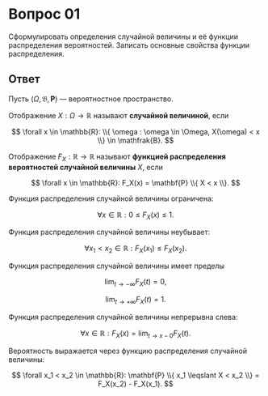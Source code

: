 # Вопрос 01

Сформулировать определения случайной величины и её функции распределения
вероятностей. Записать основные свойства функции распределения.

## Ответ

Пусть $(\Omega, \mathfrak{B}, \mathbf{P})$ &mdash; вероятностное пространство.

Отображение $X : \Omega \rightarrow \mathbb{R}$ называют **случайной
величиной**, если

$$
\forall x \in \mathbb{R}:
\\{ \omega : \omega \in \Omega, X(\omega) < x \\} \in \mathfrak{B}.
$$

Отображение $F_X : \mathbb{R} \rightarrow \mathbb{R}$ называют **функцией
распределения вероятностей случайной величины** $X$, если

$$
\forall x \in \mathbb{R}:
F_X(x) = \mathbf{P} \\{ X < x \\}.
$$

Функция распределения случайной величины ограничена:

$$
\forall x \in \mathbb{R}:
0 \leqslant F_X(x) \leqslant 1.
$$

Функция распределения случайной величины неубывает:

$$
\forall x_1 < x_2 \in \mathbb{R}:
F_X(x_1) \leqslant F_X(x_2).
$$

Функция распределения случайной величины имеет пределы

$$
\lim_{t \rightarrow -\infty} F_X(t) = 0,
$$

$$
\lim_{t \rightarrow +\infty} F_X(t) = 1.
$$

Функция распределения случайной величины непрерывна слева:

$$
\forall x \in \mathbb{R}:
F_X(x) = \lim_{t \rightarrow x - 0} F_X(t).
$$

Вероятность выражается через функцию распределения случайной величины:

$$
\forall x_1 < x_2 \in \mathbb{R}:
\mathbf{P} \\{ x_1 \leqslant X < x_2 \\} = F_X(x_2) - F_X(x_1).
$$
